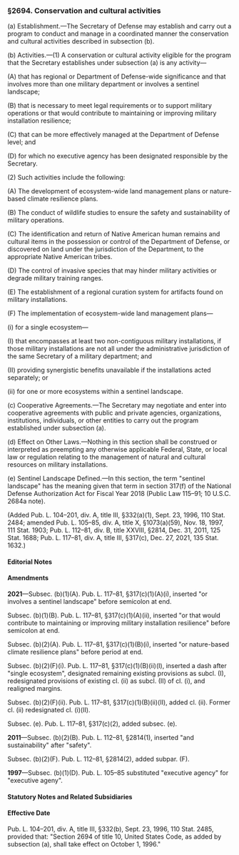 ### §2694. Conservation and cultural activities ###

(a) Establishment.—The Secretary of Defense may establish and carry out a program to conduct and manage in a coordinated manner the conservation and cultural activities described in subsection (b).

(b) Activities.—(1) A conservation or cultural activity eligible for the program that the Secretary establishes under subsection (a) is any activity—

(A) that has regional or Department of Defense-wide significance and that involves more than one military department or involves a sentinel landscape;

(B) that is necessary to meet legal requirements or to support military operations or that would contribute to maintaining or improving military installation resilience;

(C) that can be more effectively managed at the Department of Defense level; and

(D) for which no executive agency has been designated responsible by the Secretary.

(2) Such activities include the following:

(A) The development of ecosystem-wide land management plans or nature-based climate resilience plans.

(B) The conduct of wildlife studies to ensure the safety and sustainability of military operations.

(C) The identification and return of Native American human remains and cultural items in the possession or control of the Department of Defense, or discovered on land under the jurisdiction of the Department, to the appropriate Native American tribes.

(D) The control of invasive species that may hinder military activities or degrade military training ranges.

(E) The establishment of a regional curation system for artifacts found on military installations.

(F) The implementation of ecosystem-wide land management plans—

(i) for a single ecosystem—

(I) that encompasses at least two non-contiguous military installations, if those military installations are not all under the administrative jurisdiction of the same Secretary of a military department; and

(II) providing synergistic benefits unavailable if the installations acted separately; or

(ii) for one or more ecosystems within a sentinel landscape.

(c) Cooperative Agreements.—The Secretary may negotiate and enter into cooperative agreements with public and private agencies, organizations, institutions, individuals, or other entities to carry out the program established under subsection (a).

(d) Effect on Other Laws.—Nothing in this section shall be construed or interpreted as preempting any otherwise applicable Federal, State, or local law or regulation relating to the management of natural and cultural resources on military installations.

(e) Sentinel Landscape Defined.—In this section, the term "sentinel landscape" has the meaning given that term in section 317(f) of the National Defense Authorization Act for Fiscal Year 2018 (Public Law 115–91; 10 U.S.C. 2684a note).

(Added Pub. L. 104–201, div. A, title III, §332(a)(1), Sept. 23, 1996, 110 Stat. 2484; amended Pub. L. 105–85, div. A, title X, §1073(a)(59), Nov. 18, 1997, 111 Stat. 1903; Pub. L. 112–81, div. B, title XXVIII, §2814, Dec. 31, 2011, 125 Stat. 1688; Pub. L. 117–81, div. A, title III, §317(c), Dec. 27, 2021, 135 Stat. 1632.)

#### **Editorial Notes** ####

#### Amendments ####

**2021**—Subsec. (b)(1)(A). Pub. L. 117–81, §317(c)(1)(A)(i), inserted "or involves a sentinel landscape" before semicolon at end.

Subsec. (b)(1)(B). Pub. L. 117–81, §317(c)(1)(A)(ii), inserted "or that would contribute to maintaining or improving military installation resilience" before semicolon at end.

Subsec. (b)(2)(A). Pub. L. 117–81, §317(c)(1)(B)(i), inserted "or nature-based climate resilience plans" before period at end.

Subsec. (b)(2)(F)(i). Pub. L. 117–81, §317(c)(1)(B)(ii)(I), inserted a dash after "single ecosystem", designated remaining existing provisions as subcl. (I), redesignated provisions of existing cl. (ii) as subcl. (II) of cl. (i), and realigned margins.

Subsec. (b)(2)(F)(ii). Pub. L. 117–81, §317(c)(1)(B)(ii)(II), added cl. (ii). Former cl. (ii) redesignated cl. (i)(II).

Subsec. (e). Pub. L. 117–81, §317(c)(2), added subsec. (e).

**2011**—Subsec. (b)(2)(B). Pub. L. 112–81, §2814(1), inserted "and sustainability" after "safety".

Subsec. (b)(2)(F). Pub. L. 112–81, §2814(2), added subpar. (F).

**1997**—Subsec. (b)(1)(D). Pub. L. 105–85 substituted "executive agency" for "executive ageny".

#### **Statutory Notes and Related Subsidiaries** ####

#### Effective Date ####

Pub. L. 104–201, div. A, title III, §332(b), Sept. 23, 1996, 110 Stat. 2485, provided that: "Section 2694 of title 10, United States Code, as added by subsection (a), shall take effect on October 1, 1996."
